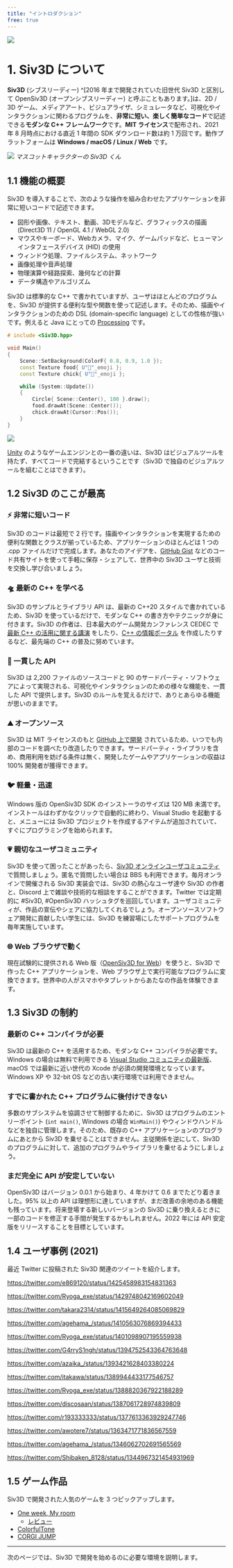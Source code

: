 ```yaml
---
title: "イントロダクション"
free: true
---
```


![](/images/doc_v6/logo.png)

# 1. Siv3D について
**Siv3D** (シブスリーディー) ^[2016 年まで開発されていた旧世代 Siv3D と区別して OpenSiv3D (オープンシブスリーディー) と呼ぶこともあります。]は、2D / 3D ゲーム、メディアアート、ビジュアライザ、シミュレータなど、可視化やインタラクションに関わるプログラムを、**非常に短い、楽しく簡単なコード**で記述できる**モダンな C++ フレームワーク**です。**MIT ライセンス**で配布され、2021 年 8 月時点における直近 1 年間の SDK ダウンロード数は約 1 万回です。動作プラットフォームは **Windows / macOS / Linux / Web** です。

![](https://raw.githubusercontent.com/Reputeless/Zenn.Public/main/images/doc_v6/siv3d-kun/0.png)
*マスコットキャラクターの Siv3D くん*

## 1.1 機能の概要
Siv3D を導入することで、次のような操作を組み合わせたアプリケーションを非常に短いコードで記述できます。

- 図形や画像、テキスト、動画、3Dモデルなど、グラフィックスの描画 (Direct3D 11 / OpenGL 4.1 / WebGL 2.0)
- マウスやキーボード、Webカメラ、マイク、ゲームパッドなど、ヒューマンインタフェースデバイス (HID) の使用
- ウィンドウ処理、ファイルシステム、ネットワーク
- 画像処理や音声処理
- 物理演算や経路探索、幾何などの計算
- データ構造やアルゴリズム

Siv3D は標準的な C++ で書かれていますが、ユーザはほとんどのプログラムを、Siv3D が提供する便利な型や関数を使って記述します。そのため、描画やインタラクションのための DSL (domain-specific language) としての性格が強いです。例えると Java にとっての [Processing](https://processing.org/) です。

```cpp
# include <Siv3D.hpp>

void Main()
{
	Scene::SetBackground(ColorF{ 0.8, 0.9, 1.0 });
	const Texture food{ U"🍿"_emoji };
	const Texture chick{ U"🐥"_emoji };

	while (System::Update())
	{
		Circle{ Scene::Center(), 100 }.draw();
		food.drawAt(Scene::Center());
		chick.drawAt(Cursor::Pos());
	}
}
```

![](/images/doc_v6/demo/chick.gif)

[Unity](https://unity.com/ja) のようなゲームエンジンとの一番の違いは、Siv3D はビジュアルツールを持たず、すべてコードで完結するということです（Siv3D で独自のビジュアルツールを組むことはできます）。

## 1.2 Siv3D のここが最高

### ⚡ 非常に短いコード
Siv3D のコードは最短で 2 行です。描画やインタラクションを実現するための便利な関数とクラスが揃っているため、アプリケーションのほとんどは 1 つの .cpp ファイルだけで完成します。あなたのアイデアを、[GitHub Gist](https://gist.github.com/) などのコード共有サイトを使って手軽に保存・シェアして、世界中の Siv3D ユーザと技術を交換し学び合いましょう。

### 🛸 最新の C++ を学べる
Siv3D のサンプルとライブラリ API は、最新の C++20 スタイルで書かれているため、Siv3D を使っているだけで、モダンな C++ の書き方やテクニックが身に付きます。Siv3D の作者は、日本最大のゲーム開発カンファレンス CEDEC で [最新 C++ の活用に関する講演](https://speakerdeck.com/cpp/cedec2020) をしたり、[C++ の情報ポータル](https://cppmap.github.io/) を作成したりするなど、最先端の C++ の普及に努めています。

### 🏬 一貫した API
Siv3D は 2,200 ファイルのソースコードと 90 のサードパーティ・ソフトウェアによって実現される、可視化やインタラクションのための様々な機能を、一貫した API で提供します。Siv3D のルールを覚えるだけで、ありとあらゆる機能が思いのままです。

### ⛰️ オープンソース
Siv3D は MIT ライセンスのもと [GitHub 上で開発](https://github.com/Siv3D/OpenSiv3D) されているため、いつでも内部のコードを調べたり改造したりできます。サードパーティ・ライブラリを含め、商用利用を妨げる条件は無く、開発したゲームやアプリケーションの収益は 100% 開発者が獲得できます。

### 🐦 軽量・迅速
Windows 版の OpenSiv3D SDK のインストーラのサイズは 120 MB 未満です。インストールはわずかなクリックで自動的に終わり、Visual Studio を起動すると、メニューには Siv3D プロジェクトを作成するアイテムが追加されていて、すぐにプログラミングを始められます。

### 💗 親切なユーザコミュニティ
Siv3D を使って困ったことがあったら、[Siv3D オンラインユーザコミュニティ](https://siv3d.github.io/ja-jp/community/community/) で質問しましょう。匿名で質問したい場合は BBS も利用できます。毎月オンラインで開催される Siv3D 実装会では、Siv3D の熱心なユーザ達や Siv3D の作者と、Discord 上で雑談や技術的な相談をすることができます。Twitter では定期的に #Siv3D, #OpenSiv3D ハッシュタグを巡回しています。ユーザコミュニティが、作品の宣伝やシェアに協力してくれるでしょう。オープンソースソフトウェア開発に貢献したい学生には、Siv3D を練習場にしたサポートプログラムを毎年実施しています。

### 🌐 Web ブラウザで動く
現在試験的に提供される Web 版（[OpenSiv3D for Web](https://siv3d.kamenokosoft.com/ja/index)）を使うと、Siv3D で作った C++ アプリケーションを、Web ブラウザ上で実行可能なプログラムに変換できます。世界中の人がスマホやタブレットからあたなの作品を体験できます。


## 1.3 Siv3D の制約

### 最新の C++ コンパイラが必要
Siv3D は最新の C++ を活用するため、モダンな C++ コンパイラが必要です。Windows の場合は無料で利用できる [Visual Studio コミュニティの最新版](https://visualstudio.microsoft.com/ja/downloads/)、macOS では最新に近い世代の Xcode が必須の開発環境となっています。Windows XP や 32-bit OS などの古い実行環境では利用できません。

### すでに書かれた C++ プログラムに後付けできない
多数のサブシステムを協調させて制御するために、Siv3D はプログラムのエントリーポイント (`int main()`, Windows の場合 `WinMain()`) やウィンドウハンドルなどを独自に管理します。そのため、既存の C++ アプリケーションのプログラムにあとから Siv3D を乗せることはできません。主従関係を逆にして、Siv3D のプログラムに対して、追加のプログラムやライブラリを乗せるようにしましょう。

### まだ完全に API が安定していない
OpenSiv3D はバージョン 0.0.1 から始まり、4 年かけて 0.6 までたどり着きました。95% 以上の API は理想形に達していますが、まだ改善の余地のある機能も残っています。将来登場する新しいバージョンの Siv3D に乗り換えるときに一部のコードを修正する手間が発生するかもしれません。2022 年には API 安定版をリリースすることを目標としています。

## 1.4 ユーザ事例 (2021)

最近 Twitter に投稿された Siv3D 関連のツイートを紹介します。

https://twitter.com/e869120/status/1425458983154831363

https://twitter.com/Ryoga_exe/status/1429748042169602049

https://twitter.com/takara2314/status/1415649264085069829

https://twitter.com/agehama_/status/1410563076869394433

https://twitter.com/Ryoga_exe/status/1401098907195559938

https://twitter.com/G4rryS1ngh/status/1394752543364763648

https://twitter.com/azaika_/status/1393421628403380224

https://twitter.com/itakawa/status/1389944433177546757

https://twitter.com/Ryoga_exe/status/1388820367922188289

https://twitter.com/discosaan/status/1387061728974839809

https://twitter.com/r193333333/status/1377613363929247746

https://twitter.com/awotere7/status/1363471771836567559

https://twitter.com/agehama_/status/1346062702691565569

https://twitter.com/Shibaken_8128/status/1344967321454931969

## 1.5 ゲーム作品

Siv3D で開発された人気のゲームを 3 つピックアップします。

- [One week, My room](https://www.freem.ne.jp/win/game/14961)
  - [レビュー](http://www.moguragames.com/entry/12858/)
- [ColorfulTone](https://www.freem.ne.jp/win/game/14167)
- [CORGI JUMP](https://voidproc.itch.io/corgi-jump)

---

次のページでは、Siv3D で開発を始めるのに必要な環境を説明します。
